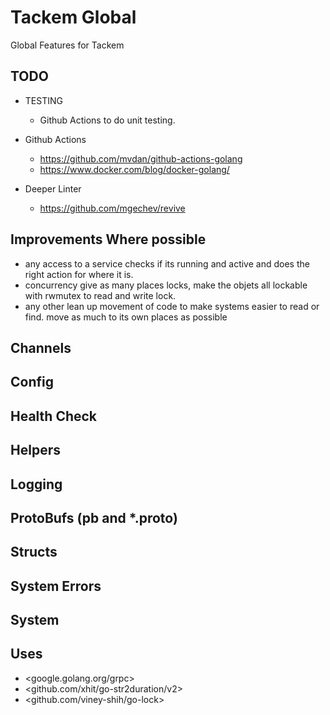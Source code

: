 # Tackem Global
Global Features for Tackem
## TODO
- TESTING
  - Github Actions to do unit testing.


- Github Actions
  - <https://github.com/mvdan/github-actions-golang>
  - <https://www.docker.com/blog/docker-golang/>
- Deeper Linter
  - <https://github.com/mgechev/revive>
## Improvements Where possible
  - any access to a service checks if its running and active and does the right action for where it is.
  - concurrency give as many places locks, make the objets all lockable with rwmutex to read and write lock.
  - any other lean up movement of code to make systems easier to read or find. move as much to its own places as possible

## Channels

## Config

## Health Check

## Helpers

## Logging

## ProtoBufs (pb and *.proto)

## Structs

## System Errors

## System

## Uses
- <google.golang.org/grpc>
- <github.com/xhit/go-str2duration/v2>
- <github.com/viney-shih/go-lock>
